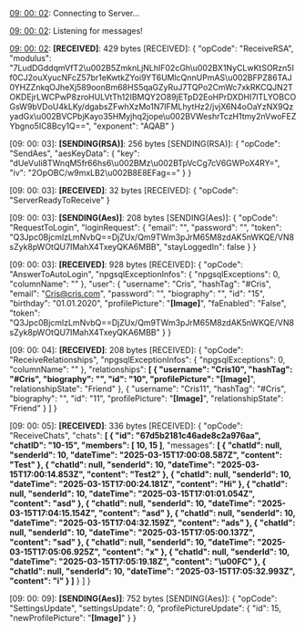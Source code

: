 [09: 00: 02]:
Connecting to Server...

[09: 00: 02]:
Connected!

[09: 00: 02]:
Listening for messages!

[09: 00: 02]:
**[RECEIVED]**: 429 bytes
[RECEIVED]: {
  "opCode": "ReceiveRSA",
  "modulus": "7LudDGddqmVfT2\u002B5ZmknLjNLhIF02cGh\u002BX1NyCLwKtSORzn5If0CJ2ouXyucNFcZ57br1eKwtkZYoi9YT6UMlcQnnUPmAS\u002BFPZ86TAJ0YHZZnkqOJheXj589oonBm68HS5qaGZyRuJ7TQPo2CmWc7xkRKCQJN2TOKDEjrLWCPwP8zroHULVtTh12IBMQY2O89jETpD2EoHPrDXDHI7ITLYOBCOGsW9bVDoU4kLKy/dgabsZFwhXzMo1N7lFMLhytHz2/jvjX6N4oOaYzNX9QzyadGx\u002BVCPbjKayo35HMyjhq2jope\u002BVWeshrTczH1tmy2nVwoFEZYbgno5IC8Bcy1Q==",
  "exponent": "AQAB"
}

[09: 00: 03]:
**[SENDING(RSA)]**: 256 bytes
[SENDING(RSA)]: {
  "opCode": "SendAes",
  "aesKeyData": {
    "key": "dUeVuIi8TWnqM5fr66hs6\u002BMz\u002BTpVcCg7cV6GWPoX4RY=",
    "iv": "2OpOBC/w9mxLB2\u002B8E8EFag=="
  }
}

[09: 00: 03]:
**[RECEIVED]**: 32 bytes
[RECEIVED]: {
  "opCode": "ServerReadyToReceive"
}

[09: 00: 03]:
**[SENDING(Aes)]**: 208 bytes
[SENDING(Aes)]: {
  "opCode": "RequestToLogin",
  "loginRequest": {
    "email": "",
    "password": "",
    "token": "Q3Jpc0BjcmlzLmNvbQ==DjZUx/Qm9TWm3pJrM65M8zdAK5nWKQE/VN8sZyk8pWOtQU7IMahX4TxeyQKA6MBB",
    "stayLoggedIn": false
  }
}

[09: 00: 03]:
**[RECEIVED]**: 928 bytes
[RECEIVED]: {
  "opCode": "AnswerToAutoLogin",
  "npgsqlExceptionInfos": {
    "npgsqlExceptions": 0,
    "columnName": ""
  },
  "user": {
    "username": "Cris",
    "hashTag": "#Cris",
    "email": "Cris@cris.com",
    "password": "",
    "biography": "",
    "id": "15",
    "birthday": "01.01.2020",
    "profilePicture": "**[Image]**",
    "faEnabled": "False",
    "token": "Q3Jpc0BjcmlzLmNvbQ==DjZUx/Qm9TWm3pJrM65M8zdAK5nWKQE/VN8sZyk8pWOtQU7IMahX4TxeyQKA6MBB"
  }
}

[09: 00: 04]:
**[RECEIVED]**: 208 bytes
[RECEIVED]: {
  "opCode": "ReceiveRelationships",
  "npgsqlExceptionInfos": {
    "npgsqlExceptions": 0,
    "columnName": ""
  },
  "relationships": **[
    {
      "username": "Cris10",
      "hashTag": "#Cris",
      "biography": "",
      "id": "10",
      "profilePicture": "[Image]**",
      "relationshipState": "Friend"
    },
    {
      "username": "Cris11",
      "hashTag": "#Cris",
      "biography": "",
      "id": "11",
      "profilePicture": "**[Image]**",
      "relationshipState": "Friend"
    }
  ]
}

[09: 00: 05]:
**[RECEIVED]**: 336 bytes
[RECEIVED]: {
  "opCode": "ReceiveChats",
  "chats": **[
    {
      "id": "67d5b2181c46ade8c2a976aa",
      "chatID": "10-15",
      "members": [
        10,
        15
      ]**,
      "messages": **[
        {
          "chatId": null,
          "senderId": 10,
          "dateTime": "2025-03-15T17:00:08.587Z",
          "content": "Test"
        },
        {
          "chatId": null,
          "senderId": 10,
          "dateTime": "2025-03-15T17:00:14.853Z",
          "content": "Test2"
        },
        {
          "chatId": null,
          "senderId": 10,
          "dateTime": "2025-03-15T17:00:24.181Z",
          "content": "Hi"
        },
        {
          "chatId": null,
          "senderId": 10,
          "dateTime": "2025-03-15T17:01:01.054Z",
          "content": "asd"
        },
        {
          "chatId": null,
          "senderId": 10,
          "dateTime": "2025-03-15T17:04:15.154Z",
          "content": "asd"
        },
        {
          "chatId": null,
          "senderId": 10,
          "dateTime": "2025-03-15T17:04:32.159Z",
          "content": "ads"
        },
        {
          "chatId": null,
          "senderId": 10,
          "dateTime": "2025-03-15T17:05:00.137Z",
          "content": "sad"
        },
        {
          "chatId": null,
          "senderId": 10,
          "dateTime": "2025-03-15T17:05:06.925Z",
          "content": "x"
        },
        {
          "chatId": null,
          "senderId": 10,
          "dateTime": "2025-03-15T17:05:19.18Z",
          "content": "\u00FC"
        },
        {
          "chatId": null,
          "senderId": 10,
          "dateTime": "2025-03-15T17:05:32.993Z",
          "content": "i"
        }
      ]**
    }
  ]
}

[09: 00: 09]:
**[SENDING(Aes)]**: 752 bytes
[SENDING(Aes)]: {
  "opCode": "SettingsUpdate",
  "settingsUpdate": 0,
  "profilePictureUpdate": {
    "id": 15,
    "newProfilePicture": "**[Image]**"
  }
}

